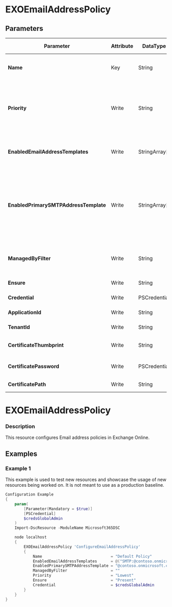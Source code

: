 ﻿# EXOEmailAddressPolicy

## Parameters

| Parameter | Attribute | DataType | Description | Allowed Values |
| --- | --- | --- | --- | --- |
| **Name** | Key | String | The Name parameter specifies the unique name of the email address policy. The maximum length is 64 characters. ||
| **Priority** | Write | String | The Priority parameter specifies the order that the email address policies are evaluated. By default, every time that you add a new email address policy, the policy is assigned a priority of N+1, where N is the number of email address policies that you've created. ||
| **EnabledEmailAddressTemplates** | Write | StringArray[] | The EnabledEmailAddressTemplates parameter specifies the rules in the email address policy that are used to generate email addresses for recipients. ||
| **EnabledPrimarySMTPAddressTemplate** | Write | StringArray[] | The EnabledPrimarySMTPAddressTemplate parameter specifies the specifies the rule in the email address policy that's used to generate the primary SMTP email addresses for recipients. You can use this parameter instead of the EnabledEmailAddressTemplates if the policy only applies the primary email address and no additional proxy addresses. ||
| **ManagedByFilter** | Write | String | The ManagedByFilter parameter specifies the email address policies to apply to Office 365 groups based on the properties of the users who create the Office 365 groups. ||
| **Ensure** | Write | String | Specify if the Email Address Policy should exist or not. |Present, Absent|
| **Credential** | Write | PSCredential | Credentials of the Exchange Global Admin ||
| **ApplicationId** | Write | String | Id of the Azure Active Directory application to authenticate with. ||
| **TenantId** | Write | String | Id of the Azure Active Directory tenant used for authentication. ||
| **CertificateThumbprint** | Write | String | Thumbprint of the Azure Active Directory application's authentication certificate to use for authentication. ||
| **CertificatePassword** | Write | PSCredential | Username can be made up to anything but password will be used for CertificatePassword ||
| **CertificatePath** | Write | String | Path to certificate used in service principal usually a PFX file. ||

# EXOEmailAddressPolicy

### Description

This resource configures Email address policies in Exchange Online.

## Examples

### Example 1

This example is used to test new resources and showcase the usage of new resources being worked on.
It is not meant to use as a production baseline.

```powershell
Configuration Example
{
    param(
        [Parameter(Mandatory = $true)]
        [PSCredential]
        $credsGlobalAdmin
    )
    Import-DscResource -ModuleName Microsoft365DSC

    node localhost
    {
        EXOEmailAddressPolicy 'ConfigureEmailAddressPolicy'
        {
            Name                              = "Default Policy"
            EnabledEmailAddressTemplates      = @("SMTP:@contoso.onmicrosoft.com")
            EnabledPrimarySMTPAddressTemplate = "@contoso.onmicrosoft.com"
            ManagedByFilter                   = ""
            Priority                          = "Lowest"
            Ensure                            = "Present"
            Credential                        = $credsGlobalAdmin
        }
    }
}
```

